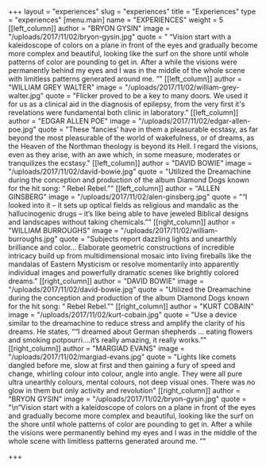 +++
layout = "experiences"
slug = "experiences"
title = "Experiences"
type = "experiences"
[menu.main]
name = "EXPERIENCES"
weight = 5
[[left_column]]
author = "BRYON GYSIN"
image = "/uploads/2017/11/02/bryon-gysin.jpg"
quote = " “Vision start with a kaleidoscope of colors on a plane in front of the eyes and gradually become more complex and beautiful, looking like the surf on the shore until whole patterns of color are pounding to get in. After a while the visions were permanently behind my eyes and I was in the middle of the whole scene with limitless patterns generated around me. ”"
[[left_column]]
author = "WILLIAM GREY WALTER"
image = "/uploads/2017/11/02/william-grey-walter.jpg"
quote = "Flicker proved to be a key to many doors. We used it for us as a clinical aid in the diagnosis of epilepsy, from the very first it's revelations were fundamental both clinic in laboratory."
[[left_column]]
author = "EDGAR ALLEN POE"
image = "/uploads/2017/11/02/edgar-allen-poe.jpg"
quote = "These ‘fancies’ have in them a pleasurable ecstasy, as far beyond the most pleasurable of the world of wakefulness, or of dreams, as the Heaven of the Northman theology is beyond its Hell. I regard the visions, even as they arise, with an awe which, in some measure, moderates or tranquilizes the ecstasy."
[[left_column]]
author = "DAVID BOWIE"
image = "/uploads/2017/11/02/david-bowie.jpg"
quote = "Utilized the Dreamachine during the conception and production of the album Diamond Dogs known for the hit song: “ Rebel Rebel.”"
[[left_column]]
author = "ALLEN GINSBERG"
image = "/uploads/2017/11/02/alen-ginsberg.jpg"
quote = "“I looked into it – it sets up optical fields as religious and mandalic as the hallucinogenic drugs – it’s like being able to have jeweled Biblical designs and landscapes without taking chemicals.”"
[[right_column]]
author = "WILLIAM BURROUGHS"
image = "/uploads/2017/11/02/william-burroughs.jpg"
quote = "Subjects report dazzling lights and unearthly brilliance and color... Elaborate geometric constructions of incredible intricacy build up from multidimensional mosaic into living fireballs like the mandalas of Eastern Mysticism or resolve momentarily into apparently individual images and powerfully dramatic scenes like brightly colored dreams."
[[right_column]]
author = "DAVID BOWIE"
image = "/uploads/2017/11/02/david-bowie.jpg"
quote = "Utilized the Dreamachine during the conception and production of the album Diamond Dogs known for the hit song: “ Rebel Rebel.”"
[[right_column]]
author = "KURT COBAIN"
image = "/uploads/2017/11/02/kurt-cobain.jpg"
quote = "Use a device similar to the dreamachine to reduce stress and amplify the clarity of his dreams. He states, ““I dreamed about German shepherds … eating flowers and smoking potpourri….it’s really amazing, it really works.”"
[[right_column]]
author = "MARGIAD EVANS"
image = "/uploads/2017/11/02/margiad-evans.jpg"
quote = "Lights like comets dangled before me, slow at first and then gaining a fury of speed and change, whirling colour into colour, angle into angle. They were all pure ultra unearthly colours, mental colours, not deep visual ones. There was no glow in them but only activity and revolution"
[[right_column]]
author = "BRYON GYSIN"
image = "/uploads/2017/11/02/bryon-gysin.jpg"
quote = "\n“Vision start with a kaleidoscope of colors on a plane in front of the eyes and gradually become more complex and beautiful, looking like the surf on the shore until whole patterns of color are pounding to get in. After a while the visions were permanently behind my eyes and I was in the middle of the whole scene with limitless patterns generated around me. ”"

+++
